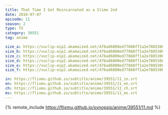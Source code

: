 ```yaml
---
title: That Time I Got Reincarnated as a Slime 2nd
date: 2010-07-07
episode: 11
season: 2
type: TV
category: 39551
tag: anime

size_a: https://vuclip-eip2.akamaized.net/476ad6800ed77868ff1a2e7885300303/vp63207_V20210323114857/hlsc_e2931_2.m3u8
size_b: https://vuclip-eip2.akamaized.net/476ad6800ed77868ff1a2e7885300303/vp63207_V20210323114857/hlsc_e2931_3.m3u8
size_c: https://vuclip-eip2.akamaized.net/476ad6800ed77868ff1a2e7885300303/vp63207_V20210323114857/hlsc_e2931_4.m3u8
size_d: https://vuclip-eip2.akamaized.net/476ad6800ed77868ff1a2e7885300303/vp63207_V20210323114857/hlsc_e2931_5.m3u8
size_e: https://vuclip-eip2.akamaized.net/476ad6800ed77868ff1a2e7885300303/vp63207_V20210323114857/hlsc_e2931_6.m3u8
size_f: https://vuclip-eip2.akamaized.net/476ad6800ed77868ff1a2e7885300303/vp63207_V20210323114857/hlsc_e2931_7.m3u8

in: https://flixmu.github.io/subtitle/anime/39551/11_in.srt
en: https://flixmu.github.io/subtitle/anime/39551/11_en.srt
ch: https://flixmu.github.io/subtitle/anime/39551/11_ch.srt
ms: https://flixmu.github.io/subtitle/anime/39551/11_ms.srt
---
```

{% remote_include https://flixmu.github.io/synopsis/anime/39551/11.md %}
